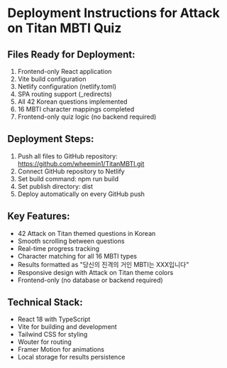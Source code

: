 
# Deployment Instructions for Attack on Titan MBTI Quiz

## Files Ready for Deployment:
1. Frontend-only React application
2. Vite build configuration
3. Netlify configuration (netlify.toml)
4. SPA routing support (_redirects)
5. All 42 Korean questions implemented
6. 16 MBTI character mappings completed
7. Frontend-only quiz logic (no backend required)

## Deployment Steps:
1. Push all files to GitHub repository: https://github.com/wheemin1/TitanMBTI.git
2. Connect GitHub repository to Netlify
3. Set build command: npm run build
4. Set publish directory: dist
5. Deploy automatically on every GitHub push

## Key Features:
- 42 Attack on Titan themed questions in Korean
- Smooth scrolling between questions
- Real-time progress tracking
- Character matching for all 16 MBTI types
- Results formatted as "당신의 진격의 거인 MBTI는 XXX입니다"
- Responsive design with Attack on Titan theme colors
- Frontend-only (no database or backend required)

## Technical Stack:
- React 18 with TypeScript
- Vite for building and development
- Tailwind CSS for styling
- Wouter for routing
- Framer Motion for animations
- Local storage for results persistence
